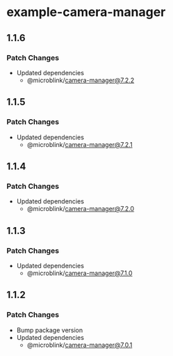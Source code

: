 # example-camera-manager

## 1.1.6

### Patch Changes

- Updated dependencies
  - @microblink/camera-manager@7.2.2

## 1.1.5

### Patch Changes

- Updated dependencies
  - @microblink/camera-manager@7.2.1

## 1.1.4

### Patch Changes

- Updated dependencies
  - @microblink/camera-manager@7.2.0

## 1.1.3

### Patch Changes

- Updated dependencies
  - @microblink/camera-manager@7.1.0

## 1.1.2

### Patch Changes

- Bump package version
- Updated dependencies
  - @microblink/camera-manager@7.0.1
